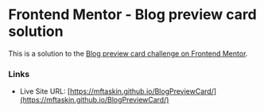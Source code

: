 # Frontend Mentor - Blog preview card solution

This is a solution to the [Blog preview card challenge on Frontend Mentor](https://www.frontendmentor.io/challenges/blog-preview-card-ckPaj01IcS).

### Links

- Live Site URL: [https://mftaskin.github.io/BlogPreviewCard/](https://mftaskin.github.io/BlogPreviewCard/)